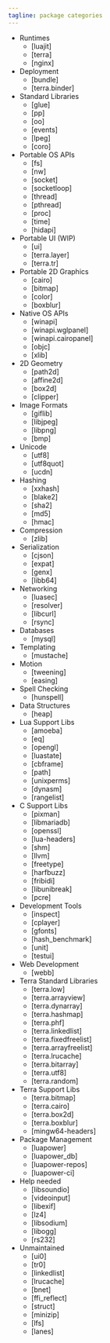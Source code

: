 ```yaml
---
tagline: package categories
---
```


* Runtimes
	* [luajit]
	* [terra]
	* [nginx]
* Deployment
	* [bundle]
	* [terra.binder]
* Standard Libraries
	* [glue]
	* [pp]
	* [oo]
	* [events]
	* [lpeg]
	* [coro]
* Portable OS APIs
	* [fs]
	* [nw]
	* [socket]
	* [socketloop]
	* [thread]
	* [pthread]
	* [proc]
	* [time]
	* [hidapi]
* Portable UI (WIP)
	* [ui]
	* [terra.layer]
	* [terra.tr]
* Portable 2D Graphics
	* [cairo]
	* [bitmap]
	* [color]
	* [boxblur]
* Native OS APIs
	* [winapi]
	* [winapi.wglpanel]
	* [winapi.cairopanel]
	* [objc]
	* [xlib]
* 2D Geometry
	* [path2d]
	* [affine2d]
	* [box2d]
	* [clipper]
* Image Formats
	* [giflib]
	* [libjpeg]
	* [libpng]
	* [bmp]
* Unicode
	* [utf8]
	* [utf8quot]
	* [ucdn]
* Hashing
	* [xxhash]
	* [blake2]
	* [sha2]
	* [md5]
	* [hmac]
* Compression
	* [zlib]
* Serialization
	* [cjson]
	* [expat]
	* [genx]
	* [libb64]
* Networking
	* [luasec]
	* [resolver]
	* [libcurl]
	* [rsync]
* Databases
	* [mysql]
* Templating
	* [mustache]
* Motion
	* [tweening]
	* [easing]
* Spell Checking
	* [hunspell]
* Data Structures
	* [heap]
* Lua Support Libs
	* [amoeba]
	* [eq]
	* [opengl]
	* [luastate]
	* [cbframe]
	* [path]
	* [unixperms]
	* [dynasm]
	* [rangelist]
* C Support Libs
	* [pixman]
	* [libmariadb]
	* [openssl]
	* [lua-headers]
	* [shm]
	* [llvm]
	* [freetype]
	* [harfbuzz]
	* [fribidi]
	* [libunibreak]
	* [pcre]
* Development Tools
	* [inspect]
	* [cplayer]
	* [gfonts]
	* [hash_benchmark]
	* [unit]
	* [testui]
* Web Development
	* [webb]
* Terra Standard Libraries
   * [terra.low]
   * [terra.arrayview]
   * [terra.dynarray]
	* [terra.hashmap]
	* [terra.phf]
	* [terra.linkedlist]
	* [terra.fixedfreelist]
	* [terra.arrayfreelist]
	* [terra.lrucache]
	* [terra.bitarray]
	* [terra.utf8]
	* [terra.random]
* Terra Support Libs
	* [terra.bitmap]
	* [terra.cairo]
	* [terra.box2d]
	* [terra.boxblur]
	* [mingw64-headers]
* Package Management
	* [luapower]
	* [luapower_db]
	* [luapower-repos]
	* [luapower-ci]
* Help needed
	* [libsoundio]
	* [videoinput]
	* [libexif]
	* [lz4]
	* [libsodium]
	* [libogg]
	* [rs232]
* Unmaintained
	* [ui0]
	* [tr0]
	* [linkedlist]
	* [lrucache]
	* [bnet]
	* [ffi_reflect]
	* [struct]
	* [minizip]
	* [lfs]
	* [lanes]
